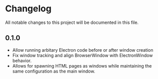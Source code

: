 # Changelog
All notable changes to this project will be documented in this file.

## 0.1.0
- Allow running arbitary Electron code before or after window creation
- Fix window tracking and align BrowserWindow with ElectronWindow behavior.
- Allows for spawning HTML pages as windows while maintaining the same configuration as the main window.